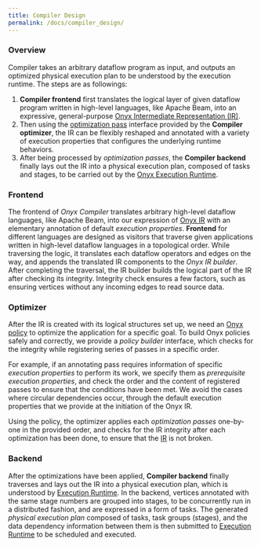 ```yaml
---
title: Compiler Design
permalink: /docs/compiler_design/
---
```


### Overview

Compiler takes an arbitrary dataflow program as input, and outputs an optimized physical execution plan to be understood by the execution runtime. The steps are as followings:

1. **Compiler frontend** first translates the logical layer of given dataflow program written in high-level languages, like Apache Beam, into an expressive, general-purpose [Onyx Intermediate Representation (IR)](../ir).
2. Then using the [optimization pass](../passes_and_policies) interface provided by the **Compiler optimizer**, the IR can be flexibly reshaped and annotated with a variety of execution properties that configures the underlying runtime behaviors.
3. After being processed by _optimization passes_, the **Compiler backend** finally lays out the IR into a physical execution plan, composed of tasks and stages, to be carried out by the [Onyx Execution Runtime](../runtime_design).

### Frontend

The frontend of *Onyx Compiler* translates arbitrary high-level dataflow languages, like Apache Beam, into our expression of [Onyx IR](../ir) with an elementary annotation of default *execution properties*.
**Frontend** for different languages are designed as visitors that traverse given applications written in high-level dataflow languages in a topological order.
While traversing the logic, it translates each dataflow operators and edges on the way, and appends the translated IR components to the *Onyx IR builder*.
After completing the traversal, the IR builder builds the logical part of the IR after checking its integrity.
Integrity check ensures a few factors, such as ensuring vertices without any incoming edges to read source data.

### Optimizer

After the IR is created with its logical structures set up, we need an [Onyx policy](../passes_and_policies) to optimize the application for a specific goal.
To build Onyx policies safely and correctly, we provide a *policy builder* interface, which checks for the integrity while registering series of passes in a specific order.

For example, if an annotating pass requires information of specific *execution properties* to perform its work, we specify them as *prerequisite execution properties*, and check the order and the content of registered passes to ensure that the conditions have been met.
We avoid the cases where circular dependencies occur, through the default execution properties that we provide at the initiation of the Onyx IR.

Using the policy, the optimizer applies each *optimization passes* one-by-one in the provided order, and checks for the IR integrity after each optimization has been done, to ensure that the [IR](../ir) is not broken.

### Backend

After the optimizations have been applied, **Compiler backend** finally traverses and lays out the IR into a physical execution plan, which is understood by [Execution Runtime](../runtime_design).
In the backend, vertices annotated with the same stage numbers are grouped into stages, to be concurrently run in a distributed fashion, and are expressed in a form of tasks.
The generated *physical execution plan* composed of tasks, task groups (stages), and the data dependency information between them is then submitted to [Execution Runtime](../runtime_design) to be scheduled and executed.

